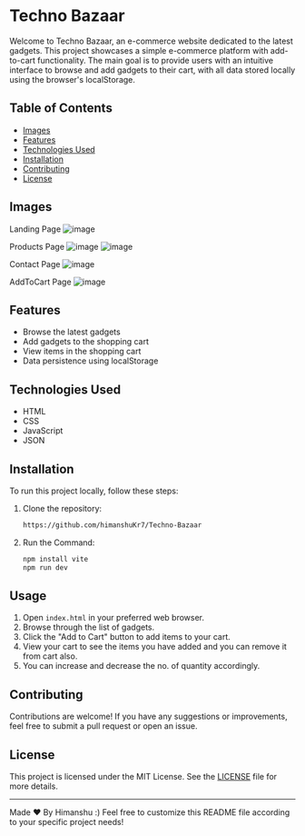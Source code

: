 
# Techno Bazaar

Welcome to Techno Bazaar, an e-commerce website dedicated to the latest gadgets. This project showcases a simple e-commerce platform with add-to-cart functionality. The main goal is to provide users with an intuitive interface to browse and add gadgets to their cart, with all data stored locally using the browser's localStorage.



## Table of Contents
- [Images](#images)
- [Features](#features)
- [Technologies Used](#technologies-used)
- [Installation](#installation)
- [Contributing](#contributing)
- [License](#license)

## Images

  Landing Page
  ![image](https://github.com/user-attachments/assets/b8b87992-26da-4dfa-9d1d-4ef95314ba0e)
  
  Products Page
  ![image](https://github.com/user-attachments/assets/bcb019a8-a75a-4aaa-8574-87666327bcc3) 
  ![image](https://github.com/user-attachments/assets/0ae66929-a2b8-44b6-a721-aea1e0014759)
  
  Contact Page
  ![image](https://github.com/user-attachments/assets/8d4e50b9-9d78-4292-84ae-5a04a232cf6e)

  AddToCart Page
  ![image](https://github.com/user-attachments/assets/5db01aac-98d3-49ed-a3b8-9a1514775ae6)

## Features
- Browse the latest gadgets
- Add gadgets to the shopping cart
- View items in the shopping cart
- Data persistence using localStorage

## Technologies Used
- HTML
- CSS
- JavaScript
- JSON 

## Installation
To run this project locally, follow these steps:

1. Clone the repository:
    ```bash
    https://github.com/himanshuKr7/Techno-Bazaar
    ```
2. Run the Command:
    ```bash
    npm install vite
    npm run dev
    ```

## Usage
1. Open `index.html` in your preferred web browser.
2. Browse through the list of gadgets.
3. Click the "Add to Cart" button to add items to your cart.
4. View your cart to see the items you have added and you can remove it from cart also.
5. You can increase and decrease the no. of quantity accordingly.


## Contributing
Contributions are welcome! If you have any suggestions or improvements, feel free to submit a pull request or open an issue.

## License
This project is licensed under the MIT License. See the [LICENSE](LICENSE) file for more details.

---
Made &#9829; By Himanshu :)
Feel free to customize this README file according to your specific project needs!
